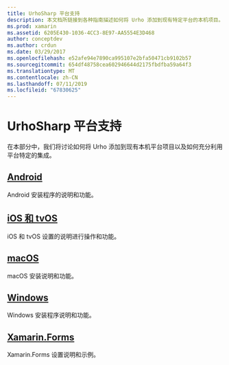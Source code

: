 ```yaml
---
title: UrhoSharp 平台支持
description: 本文档所链接到各种指南描述如何将 Urho 添加到现有特定平台的本机项目。 它讨论了 Android、 iOS、 tvOS、 macOS、 Windows 和 Xamarin.Forms。
ms.prod: xamarin
ms.assetid: 6205E430-1036-4CC3-8E97-AA5554E3D468
author: conceptdev
ms.author: crdun
ms.date: 03/29/2017
ms.openlocfilehash: e52afe94e7890ca995107e2bfa50471cb9102b57
ms.sourcegitcommit: 654df48758cea602946644d2175fbdfba59a64f3
ms.translationtype: MT
ms.contentlocale: zh-CN
ms.lasthandoff: 07/11/2019
ms.locfileid: "67830625"
---
```

# <a name="urhosharp-platform-support"></a>UrhoSharp 平台支持

在本部分中，我们将讨论如何将 Urho 添加到现有本机平台项目以及如何充分利用平台特定的集成。

## <a name="androidgraphics-gamesurhosharpplatformandroidmd"></a>[Android](~/graphics-games/urhosharp/platform/android.md)

Android 安装程序的说明和功能。

## <a name="ios-and-tvosgraphics-gamesurhosharpplatformiosmd"></a>[iOS 和 tvOS](~/graphics-games/urhosharp/platform/ios.md)

iOS 和 tvOS 设置的说明进行操作和功能。

## <a name="macosgraphics-gamesurhosharpplatformmacmd"></a>[macOS](~/graphics-games/urhosharp/platform/mac.md)

macOS 安装说明和功能。

## <a name="windowsgraphics-gamesurhosharpplatformwindowsmd"></a>[Windows](~/graphics-games/urhosharp/platform/windows.md)

Windows 安装程序说明和功能。

## <a name="xamarinformsgraphics-gamesurhosharpplatformxamarin-formsmd"></a>[Xamarin.Forms](~/graphics-games/urhosharp/platform/xamarin-forms.md)

Xamarin.Forms 设置说明和示例。
